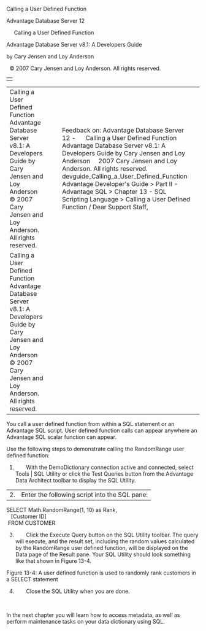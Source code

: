 Calling a User Defined Function




Advantage Database Server 12  

     Calling a User Defined Function

Advantage Database Server v8.1: A Developers Guide

by Cary Jensen and Loy Anderson

  © 2007 Cary Jensen and Loy Anderson. All rights reserved.

|  |
| --- |
|  |

|  |  |  |  |  |
| --- | --- | --- | --- | --- |
| Calling a User Defined Function  Advantage Database Server v8.1: A Developers Guide  by Cary Jensen and Loy Anderson    © 2007 Cary Jensen and Loy Anderson. All rights reserved. |  |  | Feedback on: Advantage Database Server 12 -      Calling a User Defined Function Advantage Database Server v8.1: A Developers Guide by Cary Jensen and Loy Anderson     2007 Cary Jensen and Loy Anderson. All rights reserved. devguide\_Calling\_a\_User\_Defined\_Function Advantage Developer's Guide > Part II - Advantage SQL > Chapter 13 - SQL Scripting Language > Calling a User Defined Function / Dear Support Staff, |  |
| Calling a User Defined Function  Advantage Database Server v8.1: A Developers Guide  by Cary Jensen and Loy Anderson    © 2007 Cary Jensen and Loy Anderson. All rights reserved. |  |  |  |  |

You call a user defined function from within a SQL statement or an Advantage SQL script. User defined function calls can appear anywhere an Advantage SQL scalar function can appear.

Use the following steps to demonstrate calling the RandomRange user defined function:

1.        With the DemoDictionary connection active and connected, select Tools | SQL Utility or click the Test Queries button from the Advantage Data Architect toolbar to display the SQL Utility.

|  |  |
| --- | --- |
| 2. | Enter the following script into the SQL pane: |

SELECT Math.RandomRange(1, 10) as Rank,  
    [Customer ID]  
  FROM CUSTOMER

3.        Click the Execute Query button on the SQL Utility toolbar. The query will execute, and the result set, including the random values calculated by the RandomRange user defined function, will be displayed on the Data page of the Result pane. Your SQL Utility should look something like that shown in Figure 13-4.

Figure 13-4: A user defined function is used to randomly rank customers in a SELECT statement

4.        Close the SQL Utility when you are done.

 

In the next chapter you will learn how to access metadata, as well as perform maintenance tasks on your data dictionary using SQL.